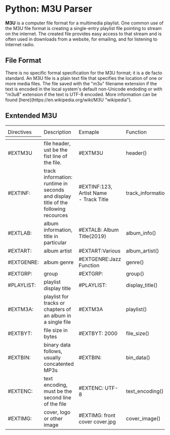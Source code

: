 # Python: M3U Parser
<p>
<b>M3U</b> is a computer file format for a multimedia playlist.
One common use of the M3U file format is creating a single-entry playlist file pointing to stream on the internet.
The created file provides easy access to that stream and is often used in downloads from a website, for emailing,
and for listening to Internet radio.
</p>

## File Format

<p>
There is no specific formal specification for the M3U format; it is a de facto standard.
An M3U file is a plain text file that specifies the location of one or more media files.
The file saved with the "m3u" filename extension if the text is encoded in the local system's default non-Unicode endoding or with "m3u8" extension if the text is UTF-8 encoded. More information can be found [here](https://en.wikipedia.org/wiki/M3U "wikipedia").
</p>

## Exntended M3U
<table>
    <th>
        <tr>
            <td>Directives</td>
            <td>Description</td>
            <td>Exmaple</td>
            <td>Function</td>
        </tr>
    <th>
    <tbody>
        <tr>
            <td>#EXTM3U</td>
            <td>file header, ust be the fist line of the file.</td>
            <td>#EXTM3U</td>
            <td>header()</td>
        <tr>
        <tr>
            <td>#EXTINF:</td>
            <td>track information: runtime in seconds and display title of the following recources</td>
            <td>#EXTINF:123, Artist Name<br>- Track Title</td>
            <td>track_information()</td>
        </tr>
        <tr>
            <td>#EXTLAB:</td>
            <td>album information, title in particular</td>
            <td>#EXTALB: Album Title(2019)</td>
            <td>album_info()</td>
        </tr>
        <tr>
            <td>#EXTART:</td>
            <td>album artist</td>
            <td>#EXTART:Various</td>
            <td>album_artist()</td>
        </tr>
        <tr>
            <td>#EXTGENRE:</td>
            <td>album genre</td>
            <td>#EXTGENRE:Jazz Function</td>
            <td>genre()</td>
        </tr>
        <tr>
            <td>#EXTGRP:</td>
            <td>group</td>
            <td>#EXTGRP:</td>
            <td>group()</td>
        </tr>
        <tr>
            <td>#PLAYLIST:</td>
            <td>playlist display title</td>
            <td>#PLAYLIST:</td>
            <td>display_title()</td>
        </tr>
        <tr>
            <td>#EXTM3A:</td>
            <td>playlist for tracks or chapters of an album in a single file</td>
            <td>#EXTM3A</td>
            <td>playlist()</td>
        </tr>
        <tr>
            <td>#EXTBYT:</td>
            <td>file size in bytes</td>
            <td>#EXTBYT: 2000</td>
            <td>file_size()</td>
        </tr>
        <tr>
            <td>#EXTBIN:</td>
            <td>binary data follows, usually concatented MP3s</td>
            <td>#EXTBIN:</td>
            <td>bin_data()</td>
        </tr>
        <tr>
            <td>#EXTENC:</td>
            <td>text encoding, must be the second line of the file</td>
            <td>#EXTENC: UTF-8</td>
            <td>text_encoding()</td>
        </tr>
        <tr>
            <td>#EXTIMG:</td>
            <td>cover, logo or other image</td>
            <td>#EXTIMG: front cover cover.jpg</td>
            <td>cover_image()</td>
        </tr>
    </tbody>
</table>

